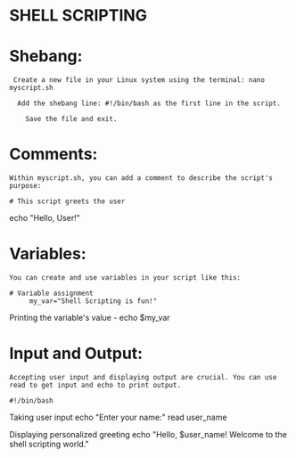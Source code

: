 # SHELL SCRIPTING 

# Shebang:

     Create a new file in your Linux system using the terminal: nano myscript.sh
  
      Add the shebang line: #!/bin/bash as the first line in the script.
    
        Save the file and exit.

# Comments:

    Within myscript.sh, you can add a comment to describe the script's purpose:

    # This script greets the user
echo "Hello, User!"

# Variables:

    You can create and use variables in your script like this:

    # Variable assignment
         my_var="Shell Scripting is fun!"

   Printing the variable's value -   echo $my_var
   
# Input and Output:

    Accepting user input and displaying output are crucial. You can use read to get input and echo to print output.

    #!/bin/bash

 Taking user input
echo "Enter your name:"
read user_name

 Displaying personalized greeting
echo "Hello, $user_name! Welcome to the shell scripting world."





